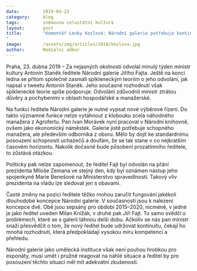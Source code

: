 ```yaml
---
date:         2019-04-23
category:     blog
tags:         sněmovna celostátní kultura 
layout:       post
title:        "Komentář Lenky Kozlové: Národní galerie potřebuje kontinuitu, odbornost a především výběrové řízení na nového ředitele
"
image:        /assets/img/articles/2018/kozlova.jpg
author:       Mediální odbor
---
```

 

Praha, 23. dubna 2019 – Za nejasných okolností odvolal minulý týden ministr kultury Antonín Staněk ředitele Národní galerie Jiřího Fajta. Ještě na konci ledna se přitom společně zasmáli spikleneckým teoriím o jeho odvolání, jak napsal v tweetu Antonín Staněk. Jeho současné rozhodnutí však spiklenecké teorie spíše podporuje. Odvolání zdůvodnil ministr ztrátou důvěry a pochybeními v oblasti hospodářské a manažerské.

Na funkci ředitele Národní galerie je nutné vypsat nové výběrové řízení. Do takto významné funkce nelze vytáhnout z klobouku zcela náhodného manažera z Agrofertu. Pan Ivan Morávek nyní pracoval v Národní knihovně, ovšem jako ekonomický náměstek. Galerie jistě potřebuje schopného manažera, ale především odborníka z oboru. Mělo by dojít ke standardnímu posouzení schopností uchazečů a doufám, že se tak stane v co nejkratším časovém horizontu. Nakolik dočasné bude působení prozatímního ředitele, to zůstává otázkou.

Politicky pak nelze zapomenout, že ředitel Fajt byl odvolán na přání prezidenta Miloše Zemana ve stejný den, kdy byl oznámen nástup jeho spojenkyně Marie Benešové na Ministerstvo spravedlnosti. Takový vliv prezidenta na vládu lze sledovat jen s obavami.

Časté změny na pozici ředitele těžko mohou zaručit fungování jakékoli dlouhodobé koncepce Národní galerie. V současnosti jsou k nalezení koncepce dvě. Obě jsou sepsány pro období 2015–2020, nicméně, v jedné je jako ředitel uveden Milan Knížák, v druhé pak Jiří Fajt. To samo svědčí o problémech, které se s galerií táhnou delší dobu. Ačkoliv se nás pan ministr snaží přesvědčit o tom, že nový ředitel bude udržovat kontinuitu, čekají ho mnohá rozhodnutí, která předpokládají vysokou míru kompetencí a přehledu.  

Národní galerie jako umělecká instituce však není pouhou hrobkou pro exponáty, musí umět i pružně reagovat na náhlé situace a ředitel by pro posouzení těchto situací měl mít adekvátní zkušenosti.

